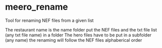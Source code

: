 # meero_rename
Tool for renaming NEF files from a given list

The restaurant name is the name folder
put the NEF files and the txt file list (any txt file name) in a folder
The hero files have to be put in a subfolder (any name)
the renaming will follow the NEF files alphaberical order 
